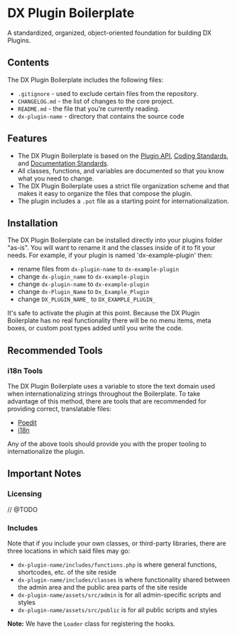 # DX Plugin Boilerplate

A standardized, organized, object-oriented foundation for building DX Plugins.

## Contents

The DX Plugin Boilerplate includes the following files:

* `.gitignore` - used to exclude certain files from the repository.
* `CHANGELOG.md` - the list of changes to the core project.
* `README.md` - the file that you’re currently reading.
* `dx-plugin-name` - directory that contains the source code

## Features

* The DX Plugin Boilerplate is based on the [Plugin API](http://codex.wordpress.org/Plugin_API), [Coding Standards](https://developer.wordpress.org/coding-standards/), and [Documentation Standards](https://developer.wordpress.org/coding-standards/inline-documentation-standards/php/).
* All classes, functions, and variables are documented so that you know what you need to change.
* The DX Plugin Boilerplate uses a strict file organization scheme and that makes it easy to organize the files that compose the plugin.
* The plugin includes a `.pot` file as a starting point for internationalization.

## Installation

The DX Plugin Boilerplate can be installed directly into your plugins folder "as-is". You will want to rename it and the classes inside of it to fit your needs. For example, if your plugin is named 'dx-example-plugin' then:

* rename files from `dx-plugin-name` to `dx-example-plugin`
* change `dx-plugin_name` to `dx-example-plugin`
* change `dx-plugin-name` to `dx-example-plugin`
* change `dx-Plugin_Name` to `Dx_Example_Plugin`
* change `DX_PLUGIN_NAME_` to `DX_EXAMPLE_PLUGIN_`

It's safe to activate the plugin at this point. Because the DX Plugin Boilerplate has no real functionality there will be no menu items, meta boxes, or custom post types added until you write the code.

## Recommended Tools

### i18n Tools

The DX Plugin Boilerplate uses a variable to store the text domain used when internationalizing strings throughout the Boilerplate. To take advantage of this method, there are tools that are recommended for providing correct, translatable files:

* [Poedit](http://www.poedit.net/)
* [i18n](https://codex.wordpress.org/I18n_for_WordPress_Developers)

Any of the above tools should provide you with the proper tooling to internationalize the plugin.

## Important Notes

### Licensing

// @TODO

### Includes

Note that if you include your own classes, or third-party libraries, there are three locations in which said files may go:

* `dx-plugin-name/includes/functions.php` is where general functions, shortcodes, etc. of the site reside
* `dx-plugin-name/includes/classes` is where functionality shared between the admin area and the public area parts of the site reside
* `dx-plugin-name/assets/src/admin` is for all admin-specific scripts and styles
* `dx-plugin-name/assets/src/public` is for all public scripts and styles

**Note:** We have the `Loader` class for registering the hooks.